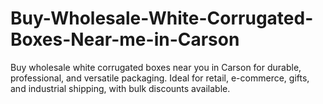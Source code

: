 # Buy-Wholesale-White-Corrugated-Boxes-Near-me-in-Carson
Buy wholesale white corrugated boxes near you in Carson for durable, professional, and versatile packaging. Ideal for retail, e-commerce, gifts, and industrial shipping, with bulk discounts available.
